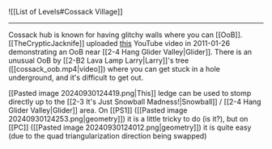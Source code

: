 ![[List of Levels#Cossack Village]]

---
Cossack hub is known for having glitchy walls where you can [[OoB]]. [[TheCrypticJacknife]] uploaded [this](https://youtu.be/d5pRPYWzC94) YouTube video in 2011-01-26 demonstrating an OoB near [[2-4 Hang Glider Valley|Glider]]. There is an unusual OoB by [[2-B2 Lava Lamp Larry|Larry]]'s tree ([[cossack_oob.mp4|video]]) where you can get stuck in a hole underground, and it's difficult to get out.

[[Pasted image 20240930124419.png|This]] ledge can be used to stomp directly up to the [[2-3 It's Just Snowball Madness!|Snowball]] / [[2-4 Hang Glider Valley|Glider]] area. On [[PS1]] ([[Pasted image 20240930124253.png|geometry]]) it is a little tricky to do (is it?), but on [[PC]] ([[Pasted image 20240930124012.png|geometry]]) it is quite easy (due to the quad triangularization direction being swapped)